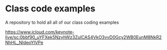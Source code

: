 # Class code examples

A repository to hold all all of our class coding examples

https://www.icloud.com/keynote-live/sc:0bbf90_uYFXek5NzyhWz3ZulCAS4VkO3vvD0Gcy2WB0EunM8NkR2NhHL_NIdeoYlVPe
